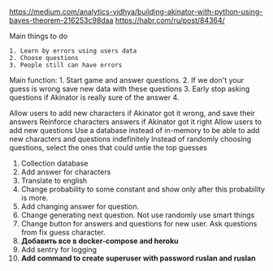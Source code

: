https://medium.com/analytics-vidhya/building-akinator-with-python-using-bayes-theorem-216253c98daa
https://habr.com/ru/post/84364/

[//]: # (TODO learn by errors using users data )

Main things to do

    1. Learn by errors using users data
    2. Choose questions 
    3. People still can have errors

Main function:
    1. Start game and answer questions. 
    2. If we don't your guess is wrong save new data with these questions 
    3. Early stop asking questions if Akinator is really sure of the answer
    4. 

Allow users to add new characters if Akinator got it wrong, and save their answers
Reinforce characters answers if Akinator got it right
Allow users to add new questions
Use a database instead of in-memory to be able to add new characters and questions indefinitely
Instead of randomly choosing questions, select the ones that could untie the top guesses


1. Collection database 
2. Add answer for characters 
3. Translate to english
4. Change probability to some constant and show only after this probability is more. 
5. Add changing answer for question. 
6. Change generating next question. Not use randomly use smart things
7. Change button for answers and questions for new user. Ask questions from fix guess character.  
8. **Добавить все в docker-compose and heroku**
9. Add sentry for logging
10. **Add command to create superuser with password ruslan and ruslan** 